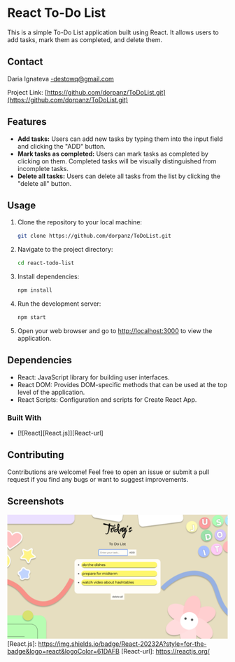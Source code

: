 # React To-Do List

This is a simple To-Do List application built using React. It allows users to add tasks, mark them as completed, and delete them.

## Contact

Daria Ignateva -destowq@gmail.com

Project Link: [https://github.com/dorpanz/ToDoList.git](https://github.com/dorpanz/ToDoList.git)

## Features

- **Add tasks:** Users can add new tasks by typing them into the input field and clicking the "ADD" button.
- **Mark tasks as completed:** Users can mark tasks as completed by clicking on them. Completed tasks will be visually distinguished from incomplete tasks.
- **Delete all tasks:** Users can delete all tasks from the list by clicking the "delete all" button.

## Usage

1. Clone the repository to your local machine:
    ```bash
    git clone https://github.com/dorpanz/ToDoList.git
    ```
2. Navigate to the project directory:
    ```bash
    cd react-todo-list
    ```
3. Install dependencies:
    ```bash
    npm install
    ```
4. Run the development server:
    ```bash
    npm start
    ```
5. Open your web browser and go to [http://localhost:3000](http://localhost:3000) to view the application.

## Dependencies

- React: JavaScript library for building user interfaces.
- React DOM: Provides DOM-specific methods that can be used at the top level of the application.
- React Scripts: Configuration and scripts for Create React App.

### Built With
* [![React][React.js]][React-url]

## Contributing

Contributions are welcome! Feel free to open an issue or submit a pull request if you find any bugs or want to suggest improvements.

## Screenshots

![Main Page](src/projectlook.png)
[React.js]: https://img.shields.io/badge/React-20232A?style=for-the-badge&logo=react&logoColor=61DAFB
[React-url]: https://reactjs.org/
